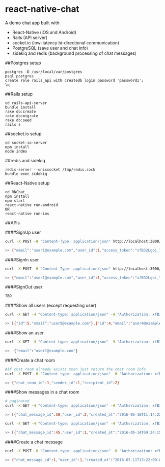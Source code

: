 # react-native-chat
A demo chat app built with
- React-Native (iOS and Android)
- Rails (API server)
- socket.io (low-latency bi-directional communication)
- PostgreSQL (save user and chat info)
- sidekiq and redis (background processing of chat messages)

##Postgres setup
```
postgres -D /usr/local/var/postgres
psql postgres
create role rails_api with createdb login password 'password1';
\q
```
##Rails setup
```
cd rails-api-server
bundle install
rake db:create
rake db:migrate
rake db:seed
rails s
```
##socket.io setup
```
cd socket-io-server
npm install
node index
```
##redis and sidekiq
```
redis-server --unixsocket /tmp/redis.sock
bundle exec sidekiq
```
##React-Native setup
```
cd RNChat
npm install
npm start
react-native run-android
OR
react-native run-ios
```

##APIs

####SignUp user
```bash
curl -X POST -H "Content-Type: application/json" http://localhost:3000/v1/users -d '{"user": {"email": "user1@example.com", "password": "password"}}'

>> {"email":"user1@example.com","user_id":1,"access_token":"xfB32Lgoi_7A7CEkcMYh"}
```

####SignIn user
```bash
curl -X POST -H "Content-Type: application/json" http://localhost:3000/v1/login -d '{"email": "user1@example.com", "password": "password"}'

>> {"email":"user1@example.com","user_id":1,"access_token":"xfB32Lgoi_7A7CEkcMYh"}
```

####SignOut user
```bash
TBD
```

####Show all users (except requesting user)
```bash
curl -X GET -H "Content-type: application/json" -H "Authorization: xfB32Lgoi_7A7CEkcMYh" http://localhost:3000/v1/users

>> [{"id":5,"email":"user5@example.com"},{"id":4,"email":"user4@example.com"},{"id":3,"email":"user3@example.com"},{"id":2,"email":"user2@example.com"}]
```

####Show an user
```bash
curl -X GET -H "Content-type: application/json" -H "Authorization: xfB32Lgoi_7A7CEkcMYh" http://localhost:3000/v1/users/1

>>  {"email":"user1@example.com"}
```

####Create a chat room
```bash
#if chat room already exists then just return the chat room info
curl -X POST -H "Content-type: application/json" -H "Authorization: xfB32Lgoi_7A7CEkcMYh" http://localhost:3000/v1/chat_rooms -d '{"sender_id": 1, "recipient_id": 2}'

>> {"chat_room_id":1,"sender_id":1,"recipient_id":2}
```

####Show messages in a chat room
```bash
# paginated
curl -X GET -H "Content-type: application/json" -H "Authorization: xfB32Lgoi_7A7CEkcMYh" http://localhost:3000/v1/chat_rooms/1/chat_messages/page/1

>> [{"chat_message_id":50,"user_id":2,"created_at":"2016-05-16T11:14:22.130Z","message":"werwerwre"},{"chat_message_id":49,"user_id":1,"created_at":"2016-05-16T11:14:17.865Z","message":"Asdfas"},{"chat_message_id":48,"user_id":2,"created_at":"2016-05-16T08:55:40.489Z","message":"rssdsds"},{"chat_message_id":47,"user_id":2,"created_at":"2016-05-16T08:41:27.880Z","message":"what up?"},{"chat_message_id":46,"user_id":1,"created_at":"2016-05-16T08:39:15.508Z","message":"Yo man"}]

curl -X GET -H "Content-type: application/json" -H "Authorization: xfB32Lgoi_7A7CEkcMYh" http://localhost:3000/v1/chat_rooms/1/chat_messages/page/2

>> [{"chat_message_id":45,"user_id":1,"created_at":"2016-05-14T09:24:15.817Z","message":"Jhjhh"},{"chat_message_id":44,"user_id":2,"created_at":"2016-05-14T09:18:20.898Z","message":"sdfsdfsdf"},{"chat_message_id":43,"user_id":1,"created_at":"2016-05-14T09:18:09.200Z","message":"Asdfasdf"},{"chat_message_id":42,"user_id":2,"created_at":"2016-05-14T09:17:42.405Z","message":"sdfsdf"},{"chat_message_id":41,"user_id":1,"created_at":"2016-05-14T09:17:10.838Z","message":"asdfasd"}]
```

####Create a chat message
```bash
curl -X POST -H "Content-type: application/json" -H "Authorization: xfB32Lgoi_7A7CEkcMYh" http://localhost:3000/v1/chat_rooms/1/chat_messages -d '{"message": "whats up"}'

>> {"chat_message_id":1,"user_id":1,"created_at":"2016-05-11T13:22:09.820Z","message":"whats up","chat_room_id":1}
```
